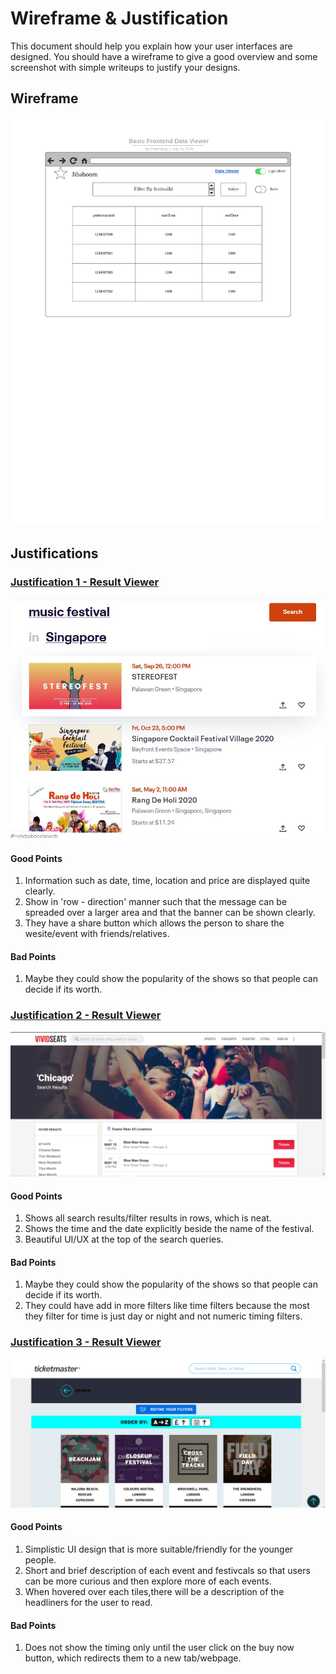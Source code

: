 # Wireframe & Justification

This document should help you explain how your user interfaces are designed. You should have a wireframe to give a good overview and some screenshot with simple writeups to justify your designs.

## Wireframe

![Wireframe](assets/Basic_Result_Viewer.png)

## Justifications

### [Justification 1 - Result Viewer](https://www.eventbrite.sg/d/singapore--singapore/events--this-weekend/music-festival/?page=1)

![Justification1 - Result Viewer](assets/FSP_Justification_Result_Viewer_1.jpeg)

#### Good Points

1. Information such as date, time, location and price are displayed quite clearly.
2. Show in 'row - direction' manner such that the message can be spreaded over a larger area and that the banner can be shown clearly.  
3. They have a share button which allows the person to share the wesite/event with friends/relatives.

#### Bad Points

1. Maybe they could show the popularity of the shows so that people can decide if its worth.

### [Justification 2 - Result Viewer](https://www.vividseats.com/Search.action?searchTerm=Chicago)

![Justification 2 - Result Viewer](assets/FSP_Justification_Result_Viewer_2.png)

#### Good Points

1. Shows all search results/filter results in rows, which is neat.
2. Shows the time and the date explicitly beside the name of the festival.
3. Beautiful UI/UX at the top of the search queries.

#### Bad Points

1. Maybe they could show the popularity of the shows so that people can decide if its worth.
2. They could have add in more filters like time filters because the most they filter for time is just day or night and not numeric timing filters.

### [Justification 3 - Result Viewer](https://guides.ticketmaster.co.uk/festival-finder/?filter=1&tmp=2&camefrom=CFC_Festival_Finder&tm_link=festivalfinder&price=1%2C300&age%5B%5D=adult&festival-search-category%5B%5D=281&festival-search-category%5B%5D=293&festival-search-category%5B%5D=307&festival-search-category%5B%5D=288&festival-search-category%5B%5D=286&festival-search-category%5B%5D=283&festival-search-category%5B%5D=294&festival-search-category%5B%5D=287&duration%5B%5D=single&location_type%5B%5D=city&submit=Submit+Query)

![Justification 3 - Result Viewer](assets/FSP_Justification_Result_Viewer_3.png)

#### Good Points

1. Simplistic UI design that is more suitable/friendly for the younger people.
2. Short and brief description of each event and festivcals so that users can be more curious and then explore more of each events.
3. When hovered over each tiles,there will be a description of the headliners for the user to read.

#### Bad Points

1. Does not show the timing only until the user click on the buy now button, which redirects them to a new tab/webpage.